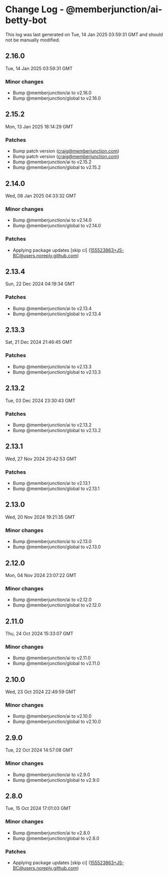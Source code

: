 # Change Log - @memberjunction/ai-betty-bot

This log was last generated on Tue, 14 Jan 2025 03:59:31 GMT and should not be manually modified.

<!-- Start content -->

## 2.16.0

Tue, 14 Jan 2025 03:59:31 GMT

### Minor changes

- Bump @memberjunction/ai to v2.16.0
- Bump @memberjunction/global to v2.16.0

## 2.15.2

Mon, 13 Jan 2025 18:14:29 GMT

### Patches

- Bump patch version (craig@memberjunction.com)
- Bump patch version (craig@memberjunction.com)
- Bump @memberjunction/ai to v2.15.2
- Bump @memberjunction/global to v2.15.2

## 2.14.0

Wed, 08 Jan 2025 04:33:32 GMT

### Minor changes

- Bump @memberjunction/ai to v2.14.0
- Bump @memberjunction/global to v2.14.0

### Patches

- Applying package updates [skip ci] (155523863+JS-BC@users.noreply.github.com)

## 2.13.4

Sun, 22 Dec 2024 04:19:34 GMT

### Patches

- Bump @memberjunction/ai to v2.13.4
- Bump @memberjunction/global to v2.13.4

## 2.13.3

Sat, 21 Dec 2024 21:46:45 GMT

### Patches

- Bump @memberjunction/ai to v2.13.3
- Bump @memberjunction/global to v2.13.3

## 2.13.2

Tue, 03 Dec 2024 23:30:43 GMT

### Patches

- Bump @memberjunction/ai to v2.13.2
- Bump @memberjunction/global to v2.13.2

## 2.13.1

Wed, 27 Nov 2024 20:42:53 GMT

### Patches

- Bump @memberjunction/ai to v2.13.1
- Bump @memberjunction/global to v2.13.1

## 2.13.0

Wed, 20 Nov 2024 19:21:35 GMT

### Minor changes

- Bump @memberjunction/ai to v2.13.0
- Bump @memberjunction/global to v2.13.0

## 2.12.0

Mon, 04 Nov 2024 23:07:22 GMT

### Minor changes

- Bump @memberjunction/ai to v2.12.0
- Bump @memberjunction/global to v2.12.0

## 2.11.0

Thu, 24 Oct 2024 15:33:07 GMT

### Minor changes

- Bump @memberjunction/ai to v2.11.0
- Bump @memberjunction/global to v2.11.0

## 2.10.0

Wed, 23 Oct 2024 22:49:59 GMT

### Minor changes

- Bump @memberjunction/ai to v2.10.0
- Bump @memberjunction/global to v2.10.0

## 2.9.0

Tue, 22 Oct 2024 14:57:08 GMT

### Minor changes

- Bump @memberjunction/ai to v2.9.0
- Bump @memberjunction/global to v2.9.0

## 2.8.0

Tue, 15 Oct 2024 17:01:03 GMT

### Minor changes

- Bump @memberjunction/ai to v2.8.0
- Bump @memberjunction/global to v2.8.0

### Patches

- Applying package updates [skip ci] (155523863+JS-BC@users.noreply.github.com)

